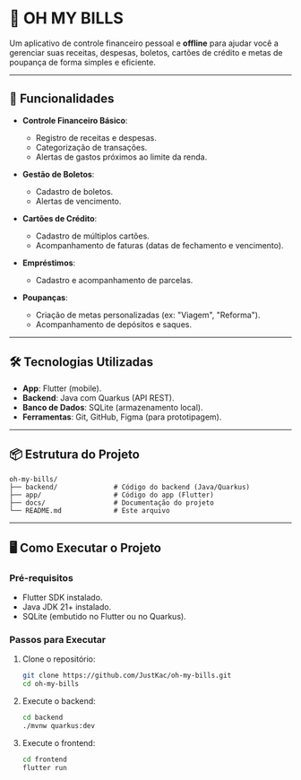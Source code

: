 # 💸 OH MY BILLS

Um aplicativo de controle financeiro pessoal e **offline** para ajudar você a gerenciar suas receitas, despesas, boletos, cartões de crédito e metas de poupança de forma simples e eficiente.

---

## 🚀 Funcionalidades

- **Controle Financeiro Básico**:
  - Registro de receitas e despesas.
  - Categorização de transações.
  - Alertas de gastos próximos ao limite da renda.

- **Gestão de Boletos**:
  - Cadastro de boletos.
  - Alertas de vencimento.

- **Cartões de Crédito**:
  - Cadastro de múltiplos cartões.
  - Acompanhamento de faturas (datas de fechamento e vencimento).

- **Empréstimos**:
  - Cadastro e acompanhamento de parcelas.

- **Poupanças**:
  - Criação de metas personalizadas (ex: "Viagem", "Reforma").
  - Acompanhamento de depósitos e saques.

---

## 🛠️ Tecnologias Utilizadas

- **App**: Flutter (mobile).
- **Backend**: Java com Quarkus (API REST).
- **Banco de Dados**: SQLite (armazenamento local).
- **Ferramentas**: Git, GitHub, Figma (para prototipagem).

---

## 📦 Estrutura do Projeto

```plaintext
oh-my-bills/
├── backend/              # Código do backend (Java/Quarkus)
├── app/                  # Código do app (Flutter)
├── docs/                 # Documentação do projeto
└── README.md             # Este arquivo
```

---

## 🖥️ Como Executar o Projeto

### Pré-requisitos
- Flutter SDK instalado.
- Java JDK 21+ instalado.
- SQLite (embutido no Flutter ou no Quarkus).

### Passos para Executar

1. Clone o repositório:
   ```bash
   git clone https://github.com/JustKac/oh-my-bills.git
   cd oh-my-bills
   ```

2. Execute o backend:
   ```bash
   cd backend
   ./mvnw quarkus:dev
   ```

3. Execute o frontend:
   ```bash
   cd frontend
   flutter run
   ```
